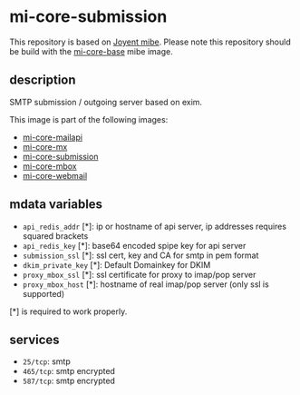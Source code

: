 # mi-core-submission

This repository is based on [Joyent mibe](https://github.com/joyent/mibe). Please note this repository should be build with the [mi-core-base](https://github.com/skylime/mi-core-base) mibe image.

## description

SMTP submission / outgoing server based on exim.

This image is part of the following images:

- [mi-core-mailapi](https://github.com/skylime/mi-core-mailapi)
- [mi-core-mx](https://github.com/skylime/mi-core-mx)
- [mi-core-submission](https://github.com/skylime/mi-core-submission)
- [mi-core-mbox](https://github.com/skylime/mi-core-mbox)
- [mi-core-webmail](://github.com/skylime/mi-core-webmail)

## mdata variables

- `api_redis_addr` [*]: ip or hostname of api server, ip addresses requires squared brackets
- `api_redis_key` [*]: base64 encoded spipe key for api server
- `submission_ssl` [*]: ssl cert, key and CA for smtp in pem format
- `dkim_private_key` [*]: Default Domainkey for DKIM
- `proxy_mbox_ssl` [*]: ssl certificate for proxy to imap/pop server
- `proxy_mbox_host` [*]: hostname of real imap/pop server (only ssl is supported)

[*] is required to work properly.

## services

- `25/tcp`: smtp
- `465/tcp`: smtp encrypted
- `587/tcp`: smtp encrypted
